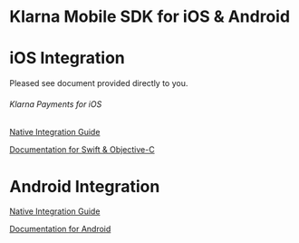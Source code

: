 # Klarna Mobile SDK for iOS & Android

# iOS Integration 

Pleased see document provided directly to you.

###### Klarna Payments for iOS
[Native Integration Guide ](https://github.com/klarna/klarna-mobile-sdk/blob/master/KlarnaPaymentsiOS.md)

[Documentation for Swift & Objective-C](http://htmlpreview.github.io/?https://github.com/klarna/klarna-mobile-sdk/blob/master/docs/ios/index.html)


# Android Integration 

[Native Integration Guide](https://github.com/klarna/klarna-mobile-sdk/blob/master/KlarnaPaymentsAndroid.md)

[Documentation for Android](http://htmlpreview.github.io/?https://github.com/klarna/klarna-mobile-sdk/blob/master/docs/android/klarna-mobile-sdk/index.html)
